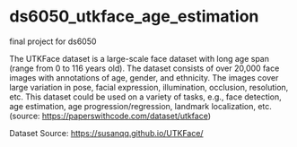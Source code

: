 # ds6050_utkface_age_estimation
final project for ds6050

The UTKFace dataset is a large-scale face dataset with long age span (range from 0 to 116 years old). The dataset consists of over 20,000 face images with annotations of age, gender, and ethnicity. The images cover large variation in pose, facial expression, illumination, occlusion, resolution, etc. This dataset could be used on a variety of tasks, e.g., face detection, age estimation, age progression/regression, landmark localization, etc. (source: https://paperswithcode.com/dataset/utkface)

Dataset Source: https://susanqq.github.io/UTKFace/ 
